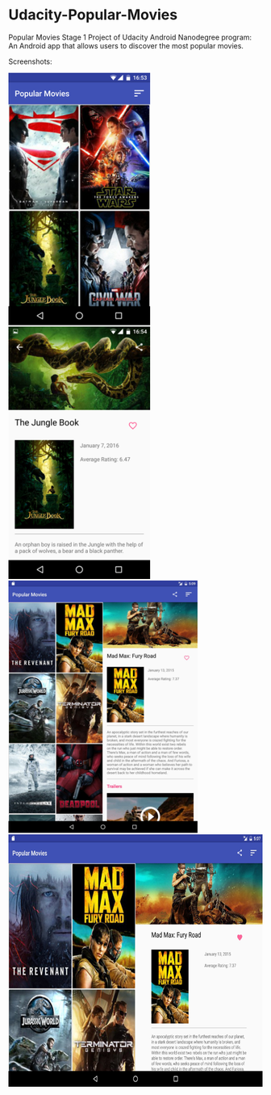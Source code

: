 # Udacity-Popular-Movies
Popular Movies Stage 1 Project of Udacity Android Nanodegree program: An Android app that allows users to discover the most popular movies.

Screenshots:

<img height="500" src="https://github.com/vinitagrawal/Udacity-Popular-Movies/blob/master/Screenshots/Mobile_Movie_list.png">
<img height="500" src="https://github.com/vinitagrawal/Udacity-Popular-Movies/blob/master/Screenshots/Mobile_Movie_details.png">

<img height="500" src="https://github.com/vinitagrawal/Udacity-Popular-Movies/blob/master/Screenshots/Tablet_portrait.jpg">

<img height="500" src="https://github.com/vinitagrawal/Udacity-Popular-Movies/blob/master/Screenshots/Tablet_landscape.jpg">
